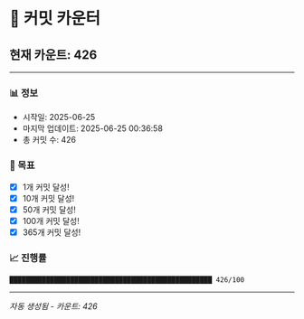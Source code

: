 # 🔢 커밋 카운터

## 현재 카운트: 426

---

### 📊 정보
- 시작일: 2025-06-25
- 마지막 업데이트: 2025-06-25 00:36:58
- 총 커밋 수: 426

### 🎯 목표
- [x] 1개 커밋 달성!
- [x] 10개 커밋 달성!
- [x] 50개 커밋 달성!
- [x] 100개 커밋 달성!
- [x] 365개 커밋 달성!

### 📈 진행률
```
██████████████████████████████████████████████████ 426/100
```

---
*자동 생성됨 - 카운트: 426*
